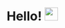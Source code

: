 # Hello! <img src="https://raw.githubusercontent.com/MartinHeinz/MartinHeinz/master/wave.gif" width="30" height="30">
